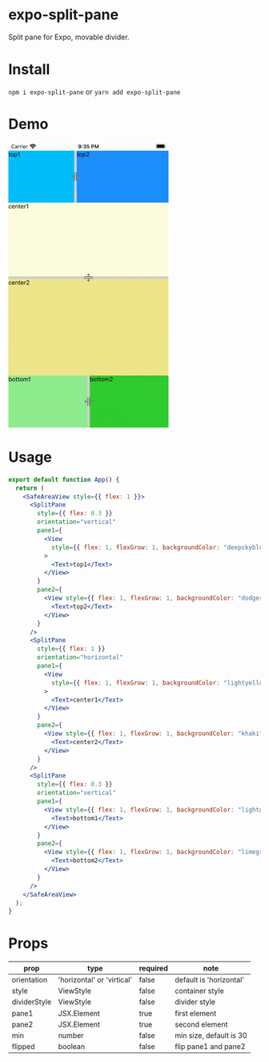 # expo-split-pane

Split pane for Expo, movable divider.

# Install

`npm i expo-split-pane`
or
`yarn add expo-split-pane`

# Demo

![open](https://github.com/nikochan2k/expo-split-pane/blob/6f55d25a407c5bb53735087e790db0d0c1253afd/assets/demo.gif)

# Usage

```jsx harmony
export default function App() {
  return (
    <SafeAreaView style={{ flex: 1 }}>
      <SplitPane
        style={{ flex: 0.3 }}
        orientation="vertical"
        pane1={
          <View
            style={{ flex: 1, flexGrow: 1, backgroundColor: "deepskyblue" }}
          >
            <Text>top1</Text>
          </View>
        }
        pane2={
          <View style={{ flex: 1, flexGrow: 1, backgroundColor: "dodgerblue" }}>
            <Text>top2</Text>
          </View>
        }
      />
      <SplitPane
        style={{ flex: 1 }}
        orientation="horizontal"
        pane1={
          <View
            style={{ flex: 1, flexGrow: 1, backgroundColor: "lightyellow" }}
          >
            <Text>center1</Text>
          </View>
        }
        pane2={
          <View style={{ flex: 1, flexGrow: 1, backgroundColor: "khaki" }}>
            <Text>center2</Text>
          </View>
        }
      />
      <SplitPane
        style={{ flex: 0.3 }}
        orientation="vertical"
        pane1={
          <View style={{ flex: 1, flexGrow: 1, backgroundColor: "lightgreen" }}>
            <Text>bottom1</Text>
          </View>
        }
        pane2={
          <View style={{ flex: 1, flexGrow: 1, backgroundColor: "limegreen" }}>
            <Text>bottom2</Text>
          </View>
        }
      />
    </SafeAreaView>
  );
}
```

# Props

| prop         | type                       | required | note                    |
| ------------ | -------------------------- | -------- | ----------------------- |
| orientation  | 'horizontal' or 'virtical' | false    | default is 'horizontal' |
| style        | ViewStyle                  | false    | container style         |
| dividerStyle | ViewStyle                  | false    | divider style           |
| pane1        | JSX.Element                | true     | first element           |
| pane2        | JSX.Element                | true     | second element          |
| min          | number                     | false    | min size, default is 30 |
| flipped      | boolean                    | false    | flip pane1 and pane2    |

